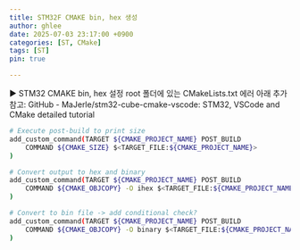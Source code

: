 ```yaml
---
title: STM32F CMAKE bin, hex 생성
author: ghlee
date: 2025-07-03 23:17:00 +0900
categories: [ST, CMake]
tags: [ST]
pin: true

---
```


▶ STM32 CMAKE bin, hex 설정
root 폴더에 있는 CMakeLists.txt 에러 아래 추가
참고: GitHub - MaJerle/stm32-cube-cmake-vscode: STM32, VSCode and CMake detailed tutorial

```bash
# Execute post-build to print size
add_custom_command(TARGET ${CMAKE_PROJECT_NAME} POST_BUILD
    COMMAND ${CMAKE_SIZE} $<TARGET_FILE:${CMAKE_PROJECT_NAME}>
)

# Convert output to hex and binary
add_custom_command(TARGET ${CMAKE_PROJECT_NAME} POST_BUILD
    COMMAND ${CMAKE_OBJCOPY} -O ihex $<TARGET_FILE:${CMAKE_PROJECT_NAME}> ${CMAKE_PROJECT_NAME}.hex
)

# Convert to bin file -> add conditional check?
add_custom_command(TARGET ${CMAKE_PROJECT_NAME} POST_BUILD
    COMMAND ${CMAKE_OBJCOPY} -O binary $<TARGET_FILE:${CMAKE_PROJECT_NAME}> ${CMAKE_PROJECT_NAME}.bin
)
```
